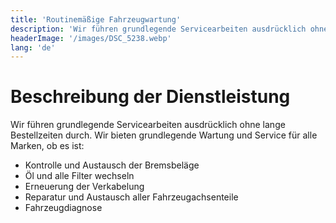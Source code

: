 ```yaml
---
title: 'Routinemäßige Fahrzeugwartung'
description: 'Wir führen grundlegende Servicearbeiten ausdrücklich ohne lange Bestellzeiten durch.'
headerImage: '/images/DSC_5238.webp'
lang: 'de'
---
```


# Beschreibung der Dienstleistung

Wir führen grundlegende Servicearbeiten ausdrücklich ohne lange Bestellzeiten durch.
Wir bieten grundlegende Wartung und Service für alle Marken, ob es ist:

<ul>
  <li>Kontrolle und Austausch der Bremsbeläge</li>
  <li>Öl und alle Filter wechseln</li>
  <li>Erneuerung der Verkabelung</li>
  <li>Reparatur und Austausch aller Fahrzeugachsenteile</li>
  <li>Fahrzeugdiagnose</li>
</ul>
